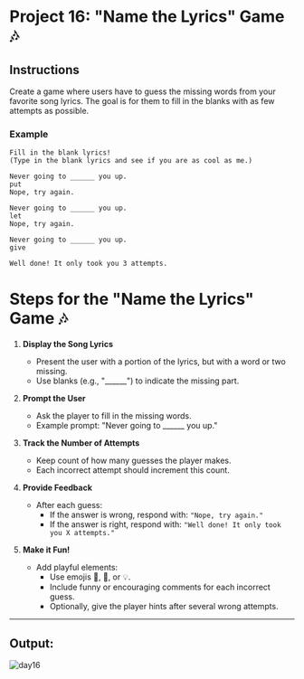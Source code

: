 # Project 16: "Name the Lyrics" Game 🎶

## Instructions

Create a game where users have to guess the missing words from your favorite song lyrics. The goal is for them to fill in the blanks with as few attempts as possible.

### Example

```plaintext
Fill in the blank lyrics!
(Type in the blank lyrics and see if you are as cool as me.)

Never going to ______ you up.
put
Nope, try again.

Never going to ______ you up.
let
Nope, try again.

Never going to ______ you up.
give

Well done! It only took you 3 attempts.
```

# Steps for the "Name the Lyrics" Game 🎶

1. **Display the Song Lyrics**
    - Present the user with a portion of the lyrics, but with a word or two missing.
    - Use blanks (e.g., "______") to indicate the missing part.

2. **Prompt the User**
    - Ask the player to fill in the missing words.
    - Example prompt: "Never going to ______ you up."

3. **Track the Number of Attempts**
    - Keep count of how many guesses the player makes.
    - Each incorrect attempt should increment this count.

4. **Provide Feedback**
    - After each guess:
        - If the answer is wrong, respond with:
          `"Nope, try again."`
        - If the answer is right, respond with:
          `"Well done! It only took you X attempts."`

5. **Make it Fun!**
    - Add playful elements:
        - Use emojis 🎉, 🎤, or 💡.
        - Include funny or encouraging comments for each incorrect guess.
        - Optionally, give the player hints after several wrong attempts.


---
## Output:
![day16](https://github.com/user-attachments/assets/7236d179-0b1c-42d7-81cb-330c2a287967)




